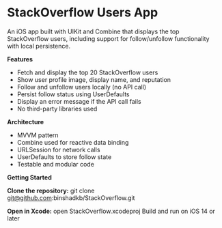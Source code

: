 # StackOverflow Users App
An iOS app built with UIKit and Combine that displays the top StackOverflow users, including support for follow/unfollow functionality with local persistence.


**Features**

- Fetch and display the top 20 StackOverflow users
- Show user profile image, display name, and reputation
- Follow and unfollow users locally (no API call)
- Persist follow status using UserDefaults
- Display an error message if the API call fails
- No third-party libraries used


**Architecture**

- MVVM pattern
- Combine used for reactive data binding
- URLSession for network calls
- UserDefaults to store follow state
- Testable and modular code



**Getting Started**

**Clone the repository:**
git clone git@github.com:binshadkb/StackOverflow.git

**Open in Xcode:**
open StackOverflow.xcodeproj
Build and run on iOS 14 or later




